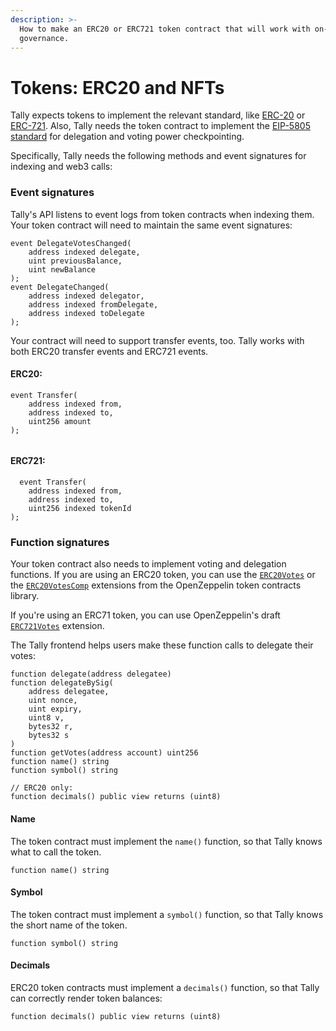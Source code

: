```yaml
---
description: >-
  How to make an ERC20 or ERC721 token contract that will work with on-chain
  governance.
---
```


# Tokens: ERC20 and NFTs

Tally expects tokens to implement the relevant standard, like [ERC-20](https://eips.ethereum.org/EIPS/eip-20) or  [ERC-721](https://eips.ethereum.org/EIPS/eip-721). Also, Tally needs the token contract to implement the [EIP-5805 standard](https://eips.ethereum.org/EIPS/eip-5805) for delegation and voting power checkpointing.&#x20;

Specifically, Tally needs the following methods and event signatures for indexing and web3 calls:

### Event signatures



Tally's API listens to event logs from token contracts when indexing them. Your token contract will need to maintain the same event signatures:

```
event DelegateVotesChanged(
    address indexed delegate, 
    uint previousBalance, 
    uint newBalance
);
event DelegateChanged(
    address indexed delegator, 
    address indexed fromDelegate, 
    address indexed toDelegate
);
```

Your contract will need to support transfer events, too.  Tally works with both ERC20 transfer events and ERC721 events.

#### ERC20:

```
event Transfer(
    address indexed from, 
    address indexed to, 
    uint256 amount
);


```

#### ERC721:

```
  event Transfer(
    address indexed from, 
    address indexed to, 
    uint256 indexed tokenId
);
```



### Function signatures

Your token contract also needs to implement voting and delegation functions. If you are using an ERC20 token, you can use the [`ERC20Votes`](https://github.com/OpenZeppelin/openzeppelin-contracts/blob/master/contracts/token/ERC20/extensions/ERC20Votes.sol) or the [`ERC20VotesComp`](https://github.com/OpenZeppelin/openzeppelin-contracts/blob/master/contracts/token/ERC20/extensions/ERC20VotesComp.sol) extensions from the OpenZeppelin token contracts library.

If you're using an ERC71 token, you can use OpenZeppelin's draft [`ERC721Votes`](https://github.com/OpenZeppelin/openzeppelin-contracts/tree/master/contracts/token/ERC721/extensions) extension.

The Tally frontend helps users make these function calls to delegate their votes:

```
function delegate(address delegatee)
function delegateBySig(
    address delegatee, 
    uint nonce, 
    uint expiry, 
    uint8 v, 
    bytes32 r, 
    bytes32 s
)
function getVotes(address account) uint256
function name() string
function symbol() string

// ERC20 only:
function decimals() public view returns (uint8) 
```

#### Name

The token contract must implement the `name()` function, so that Tally knows what to call the token.

```
function name() string
```

#### Symbol

The token contract must implement a `symbol()` function, so that Tally knows the short name of the token.

```
function symbol() string
```

#### Decimals

ERC20 token contracts must implement a `decimals()` function, so that Tally can correctly render token balances:

```
function decimals() public view returns (uint8) 
```
